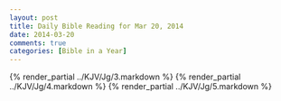 ```yaml
---
layout: post
title: Daily Bible Reading for Mar 20, 2014
date: 2014-03-20
comments: true
categories: [Bible in a Year]
---
```

{% render_partial ../KJV/Jg/3.markdown %}
{% render_partial ../KJV/Jg/4.markdown %}
{% render_partial ../KJV/Jg/5.markdown %}
